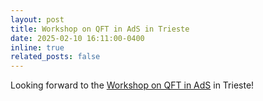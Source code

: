 ```yaml
---
layout: post
title: Workshop on QFT in AdS in Trieste
date: 2025-02-10 16:11:00-0400
inline: true
related_posts: false
---
```


Looking forward to the <a href="https://www.igap-ts.it/2024/07/23/workshop-on-qft-in-ads/">Workshop on QFT in AdS</a> in Trieste!


